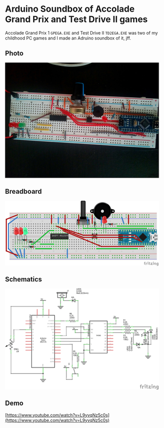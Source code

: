 # Arduino Soundbox of Accolade Grand Prix and Test Drive II games

Accolade Grand Prix 1 `GPEGA.EXE` and Test Drive II `TD2EGA.EXE` was two of my childhood PC games and I made an Adruino soundbox of it, jff.

## Photo
![](schematics/photo.jpg)

## Breadboard
![](schematics/ArduinoGPEGASoundBox_bb.png)

## Schematics
![](schematics/ArduinoGPEGASoundBox_schema.png)

## Demo
[https://www.youtube.com/watch?v=L9yvqNz5c0s](https://www.youtube.com/watch?v=L9yvqNz5c0s)